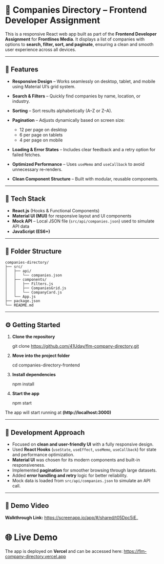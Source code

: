 # 🏢 Companies Directory – Frontend Developer Assignment

This is a responsive React web app built as part of the **Frontend Developer Assignment** for **Frontlines Media**.
It displays a list of companies with options to **search, filter, sort, and paginate**, ensuring a clean and smooth user experience across all devices.

---

## 🚀 Features

* **Responsive Design** – Works seamlessly on desktop, tablet, and mobile using Material UI’s grid system.
* **Search & Filters** – Quickly find companies by name, location, or industry.
* **Sorting** – Sort results alphabetically (A–Z or Z–A).
* **Pagination** – Adjusts dynamically based on screen size:

  * 12 per page on desktop
  * 6 per page on tablets
  * 4 per page on mobile
* **Loading & Error States** – Includes clear feedback and a retry option for failed fetches.
* **Optimized Performance** – Uses `useMemo` and `useCallback` to avoid unnecessary re-renders.
* **Clean Component Structure** – Built with modular, reusable components.

---

## 🧩 Tech Stack

* **React.js** (Hooks & Functional Components)
* **Material UI (MUI)** for responsive layout and UI components
* **Mock API** – Local JSON file (`src/api/companies.json`) used to simulate API data
* **JavaScript (ES6+)**

---

## 📁 Folder Structure

```
companies-directory/
├── src/
│   ├── api/
│   │   └── companies.json
│   ├── components/
│   │   ├── Filters.js
│   │   ├── CompaniesGrid.js
│   │   └── CompanyCard.js
│   └── App.js
├── package.json
└── README.md
```

---

## ⚙️ Getting Started

1. **Clone the repository**

   git clone https://github.com/41Uday/flm-company-directory.git
  
2. **Move into the project folder**

   cd companies-directory-frontend

3. **Install dependencies**

   npm install

4. **Start the app**

   npm start

The app will start running at **(http://localhost:3000)**

---

## 🧠 Development Approach

* Focused on **clean and user-friendly UI** with a fully responsive design.
* Used **React Hooks** (`useState`, `useEffect`, `useMemo`, `useCallback`) for state and performance optimization.
* **Material UI** was chosen for its modern components and built-in responsiveness.
* Implemented **pagination** for smoother browsing through large datasets.
* Added **error handling and retry** logic for better reliability.
* Mock data is loaded from `src/api/companies.json` to simulate an API call.

---

## 🎥 Demo Video

**Walkthrough Link:**  https://screenapp.io/app/#/shared/t05Dpc5iE_

# 🌐 Live Demo

The app is deployed on **Vercel** and can be accessed here:  https://flm-company-directory.vercel.app
